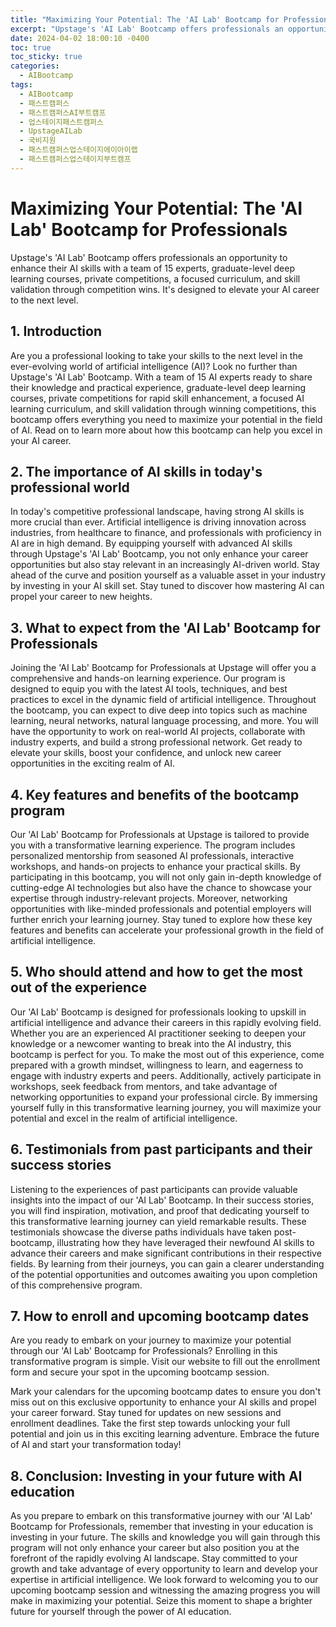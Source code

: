 ```yaml
---
title: "Maximizing Your Potential: The 'AI Lab' Bootcamp for Professionals"
excerpt: "Upstage's 'AI Lab' Bootcamp offers professionals an opportunity to enhance their AI skills with a team of 15 experts, graduate-level deep learning courses, private competitions, a focused curriculum, and skill validation through competition wins. It's designed to elevate your AI career to the next level."
date: 2024-04-02 18:00:10 -0400
toc: true
toc_sticky: true
categories:
  - AIBootcamp
tags:
  - AIBootcamp 
  - 패스트캠퍼스 
  - 패스트캠퍼스AI부트캠프 
  - 업스테이지패스트캠퍼스 
  - UpstageAILab 
  - 국비지원 
  - 패스트캠퍼스업스테이지에이아이랩 
  - 패스트캠퍼스업스테이지부트캠프
---
```


# Maximizing Your Potential: The 'AI Lab' Bootcamp for Professionals

Upstage's 'AI Lab' Bootcamp offers professionals an opportunity to enhance their AI skills with a team of 15 experts, graduate-level deep learning courses, private competitions, a focused curriculum, and skill validation through competition wins. It's designed to elevate your AI career to the next level.

## 1. Introduction
Are you a professional looking to take your skills to the next level in the ever-evolving world of artificial intelligence (AI)? Look no further than Upstage's 'AI Lab' Bootcamp. With a team of 15 AI experts ready to share their knowledge and practical experience, graduate-level deep learning courses, private competitions for rapid skill enhancement, a focused AI learning curriculum, and skill validation through winning competitions, this bootcamp offers everything you need to maximize your potential in the field of AI. Read on to learn more about how this bootcamp can help you excel in your AI career.


## 2. The importance of AI skills in today's professional world
In today's competitive professional landscape, having strong AI skills is more crucial than ever. Artificial intelligence is driving innovation across industries, from healthcare to finance, and professionals with proficiency in AI are in high demand. By equipping yourself with advanced AI skills through Upstage's 'AI Lab' Bootcamp, you not only enhance your career opportunities but also stay relevant in an increasingly AI-driven world. Stay ahead of the curve and position yourself as a valuable asset in your industry by investing in your AI skill set. Stay tuned to discover how mastering AI can propel your career to new heights.



## 3. What to expect from the 'AI Lab' Bootcamp for Professionals
Joining the 'AI Lab' Bootcamp for Professionals at Upstage will offer you a comprehensive and hands-on learning experience. Our program is designed to equip you with the latest AI tools, techniques, and best practices to excel in the dynamic field of artificial intelligence. Throughout the bootcamp, you can expect to dive deep into topics such as machine learning, neural networks, natural language processing, and more. You will have the opportunity to work on real-world AI projects, collaborate with industry experts, and build a strong professional network. Get ready to elevate your skills, boost your confidence, and unlock new career opportunities in the exciting realm of AI.



## 4. Key features and benefits of the bootcamp program
Our 'AI Lab' Bootcamp for Professionals at Upstage is tailored to provide you with a transformative learning experience. The program includes personalized mentorship from seasoned AI professionals, interactive workshops, and hands-on projects to enhance your practical skills. By participating in this bootcamp, you will not only gain in-depth knowledge of cutting-edge AI technologies but also have the chance to showcase your expertise through industry-relevant projects. Moreover, networking opportunities with like-minded professionals and potential employers will further enrich your learning journey. Stay tuned to explore how these key features and benefits can accelerate your professional growth in the field of artificial intelligence.



## 5. Who should attend and how to get the most out of the experience
Our 'AI Lab' Bootcamp is designed for professionals looking to upskill in artificial intelligence and advance their careers in this rapidly evolving field. Whether you are an experienced AI practitioner seeking to deepen your knowledge or a newcomer wanting to break into the AI industry, this bootcamp is perfect for you. To make the most out of this experience, come prepared with a growth mindset, willingness to learn, and eagerness to engage with industry experts and peers. Additionally, actively participate in workshops, seek feedback from mentors, and take advantage of networking opportunities to expand your professional circle. By immersing yourself fully in this transformative learning journey, you will maximize your potential and excel in the realm of artificial intelligence.



## 6. Testimonials from past participants and their success stories
Listening to the experiences of past participants can provide valuable insights into the impact of our 'AI Lab' Bootcamp. In their success stories, you will find inspiration, motivation, and proof that dedicating yourself to this transformative learning journey can yield remarkable results. These testimonials showcase the diverse paths individuals have taken post-bootcamp, illustrating how they have leveraged their newfound AI skills to advance their careers and make significant contributions in their respective fields. By learning from their journeys, you can gain a clearer understanding of the potential opportunities and outcomes awaiting you upon completion of this comprehensive program.



## 7. How to enroll and upcoming bootcamp dates
Are you ready to embark on your journey to maximize your potential through our 'AI Lab' Bootcamp for Professionals? Enrolling in this transformative program is simple. Visit our website to fill out the enrollment form and secure your spot in the upcoming bootcamp session. 



Mark your calendars for the upcoming bootcamp dates to ensure you don't miss out on this exclusive opportunity to enhance your AI skills and propel your career forward. Stay tuned for updates on new sessions and enrollment deadlines. Take the first step towards unlocking your full potential and join us in this exciting learning adventure. Embrace the future of AI and start your transformation today!



## 8. Conclusion: Investing in your future with AI education

As you prepare to embark on this transformative journey with our 'AI Lab' Bootcamp for Professionals, remember that investing in your education is investing in your future. The skills and knowledge you will gain through this program will not only enhance your career but also position you at the forefront of the rapidly evolving AI landscape. Stay committed to your growth and take advantage of every opportunity to learn and develop your expertise in artificial intelligence. We look forward to welcoming you to our upcoming bootcamp session and witnessing the amazing progress you will make in maximizing your potential. Seize this moment to shape a brighter future for yourself through the power of AI education.

